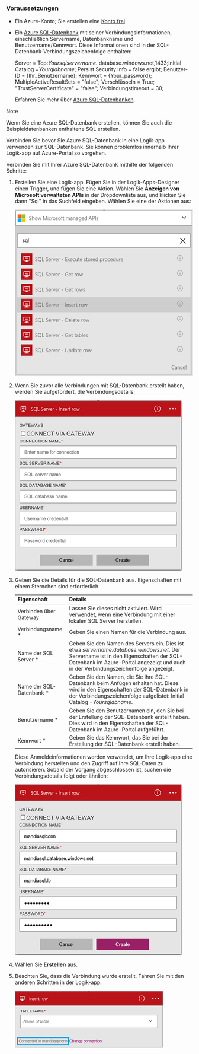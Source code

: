 ### <a name="prerequisites"></a>Voraussetzungen
* Ein Azure-Konto; Sie erstellen eine [Konto frei](https://azure.microsoft.com/free)
* Ein [Azure SQL-Datenbank](../articles/sql-database/sql-database-get-started.md) mit seiner Verbindungsinformationen, einschließlich Servername, Datenbankname und Benutzername/Kennwort. Diese Informationen sind in der SQL-Datenbank-Verbindungszeichenfolge enthalten:
  
    Server = Tcp:*Yoursqlservername*. database.windows.net,1433;Initial Catalog =*Yourqldbname*; Persist Security Info = false ergibt; Benutzer-ID = {Ihr_Benutzername}; Kennwort = {Your_password}; MultipleActiveResultSets = "false"; Verschlüsseln = True; "TrustServerCertificate" = "false"; Verbindungstimeout = 30;
  
    Erfahren Sie mehr über [Azure SQL-Datenbanken](https://azure.microsoft.com/services/sql-database).

> [!NOTE]
> Wenn Sie eine Azure SQL-Datenbank erstellen, können Sie auch die Beispieldatenbanken enthaltene SQL erstellen. 
> 
> 

Verbinden Sie bevor Sie Azure SQL-Datenbank in eine Logik-app verwenden zur SQL-Datenbank. Sie können problemlos innerhalb Ihrer Logik-app auf Azure-Portal so vorgehen.  

Verbinden Sie mit Ihrer Azure SQL-Datenbank mithilfe der folgenden Schritte:  

1. Erstellen Sie eine Logik-app. Fügen Sie in der Logik-Apps-Designer einen Trigger, und fügen Sie eine Aktion. Wählen Sie **Anzeigen von Microsoft verwalteten APIs** in der Dropdownliste aus, und klicken Sie dann "Sql" in das Suchfeld eingeben. Wählen Sie eine der Aktionen aus:  
   
    ![Erstellungsschritt für SQL Azure-Verbindung](./media/connectors-create-api-sqlazure/sql-actions.png)
2. Wenn Sie zuvor alle Verbindungen mit SQL-Datenbank erstellt haben, werden Sie aufgefordert, die Verbindungsdetails:  
   
    ![Erstellungsschritt für SQL Azure-Verbindung](./media/connectors-create-api-sqlazure/connection-details.png) 
3. Geben Sie die Details für die SQL-Datenbank aus. Eigenschaften mit einem Sternchen sind erforderlich.
   
   | Eigenschaft | Details |
   | --- | --- |
   | Verbinden über Gateway |Lassen Sie dieses nicht aktiviert. Wird verwendet, wenn eine Verbindung mit einer lokalen SQL Server herstellen. |
   | Verbindungsname * |Geben Sie einen Namen für die Verbindung aus. |
   | Name der SQL Server * |Geben Sie den Namen des Servers ein. Dies ist etwa *servername.database.windows.net*. Der Servername ist in den Eigenschaften der SQL-Datenbank im Azure-Portal angezeigt und auch in der Verbindungszeichenfolge angezeigt. |
   | Name der SQL-Datenbank * |Geben Sie den Namen, die Sie Ihre SQL-Datenbank beim Anfügen erhalten hat. Diese wird in den Eigenschaften der SQL-Datenbank in der Verbindungszeichenfolge aufgelistet: Initial Catalog =*Yoursqldbname*. |
   | Benutzername * |Geben Sie den Benutzernamen ein, den Sie bei der Erstellung der SQL-Datenbank erstellt haben. Dies wird in den Eigenschaften der SQL-Datenbank im Azure-Portal aufgeführt. |
   | Kennwort * |Geben Sie das Kennwort, das Sie bei der Erstellung der SQL-Datenbank erstellt haben. |
   
    Diese Anmeldeinformationen werden verwendet, um Ihre Logik-app eine Verbindung herstellen und den Zugriff auf Ihre SQL-Daten zu autorisieren. Sobald der Vorgang abgeschlossen ist, suchen die Verbindungsdetails folgt oder ähnlich:  
   
    ![Erstellungsschritt für SQL Azure-Verbindung](./media/connectors-create-api-sqlazure/sample-connection.png) 
4. Wählen Sie **Erstellen** aus. 
5. Beachten Sie, dass die Verbindung wurde erstellt. Fahren Sie mit den anderen Schritten in der Logik-app: 
   
    ![Erstellungsschritt für SQL Azure-Verbindung](./media/connectors-create-api-sqlazure/table.png)


